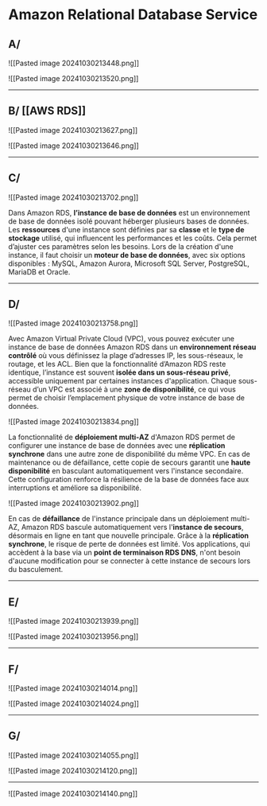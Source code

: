 # Amazon Relational Database Service


## A/

![[Pasted image 20241030213448.png]]

![[Pasted image 20241030213520.png]]



----

## B/ [[AWS RDS]]


![[Pasted image 20241030213627.png]]




![[Pasted image 20241030213646.png]]


----


## C/

![[Pasted image 20241030213702.png]]

Dans Amazon RDS, **l’instance de base de données** est un environnement de base de données isolé pouvant héberger plusieurs bases de données. Les **ressources** d'une instance sont définies par sa **classe** et le **type de stockage** utilisé, qui influencent les performances et les coûts. Cela permet d’ajuster ces paramètres selon les besoins. Lors de la création d'une instance, il faut choisir un **moteur de base de données**, avec six options disponibles : MySQL, Amazon Aurora, Microsoft SQL Server, PostgreSQL, MariaDB et Oracle.


-----


## D/

![[Pasted image 20241030213758.png]]

Avec Amazon Virtual Private Cloud (VPC), vous pouvez exécuter une instance de base de données Amazon RDS dans un **environnement réseau contrôlé** où vous définissez la plage d’adresses IP, les sous-réseaux, le routage, et les ACL. Bien que la fonctionnalité d’Amazon RDS reste identique, l’instance est souvent **isolée dans un sous-réseau privé**, accessible uniquement par certaines instances d'application. Chaque sous-réseau d’un VPC est associé à une **zone de disponibilité**, ce qui vous permet de choisir l’emplacement physique de votre instance de base de données.



![[Pasted image 20241030213834.png]]

La fonctionnalité de **déploiement multi-AZ** d'Amazon RDS permet de configurer une instance de base de données avec une **réplication synchrone** dans une autre zone de disponibilité du même VPC. En cas de maintenance ou de défaillance, cette copie de secours garantit une **haute disponibilité** en basculant automatiquement vers l'instance secondaire. Cette configuration renforce la résilience de la base de données face aux interruptions et améliore sa disponibilité.


![[Pasted image 20241030213902.png]]



En cas de **défaillance** de l'instance principale dans un déploiement multi-AZ, Amazon RDS bascule automatiquement vers l'**instance de secours**, désormais en ligne en tant que nouvelle principale. Grâce à la **réplication synchrone**, le risque de perte de données est limité. Vos applications, qui accèdent à la base via un **point de terminaison RDS DNS**, n'ont besoin d'aucune modification pour se connecter à cette instance de secours lors du basculement.


----



## E/

![[Pasted image 20241030213939.png]]


![[Pasted image 20241030213956.png]]


-----


## F/

![[Pasted image 20241030214014.png]]


![[Pasted image 20241030214024.png]]


----

## G/


![[Pasted image 20241030214055.png]]

![[Pasted image 20241030214120.png]]




-----------


![[Pasted image 20241030214140.png]]

